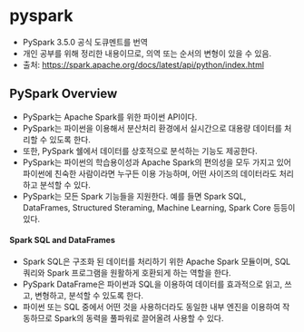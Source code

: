 # pyspark
- PySpark 3.5.0 공식 도큐멘트를 번역
- 개인 공부를 위해 정리한 내용이므로, 의역 또는 순서의 변형이 있을 수 있음.
- 출처: https://spark.apache.org/docs/latest/api/python/index.html



## PySpark Overview
- PySpark는 Apache Spark를 위한 파이썬 API이다.
- PySpark는 파이썬을 이용해서 분산처리 환경에서 실시간으로 대용량 데이터를 처리할 수 있도록 한다.
- 또한, PySpark 쉘에서 데이터를 상호적으로 분석하는 기능도 제공한다.
- PySpark는 파이썬의 학습용이성과 Apache Spark의 편의성을 모두 가지고 있어 파이썬에 친숙한 사람이라면 누구든 이용 가능하며, 어떤 사이즈의 데이터라도 처리하고 분석할 수 있다.
- PySpark는 모든 Spark 기능들을 지원한다. 예를 들면 Spark SQL, DataFrames, Structured Steraming, Machine Learning, Spark Core 등등이 있다.


#### Spark SQL and DataFrames
- Spark SQL은 구조화 된 데이터를 처리하기 위한 Apache Spark 모듈이며, SQL 쿼리와 Spark 프로그램을 원활하게 호환되게 하는 역할을 한다.
- PySpark DataFrame은 파이썬과 SQL을 이용하여 데이터를 효과적으로 읽고, 쓰고, 변형하고, 분석할 수 있도록 한다.
- 파이썬 또는 SQL 중에서 어떤 것을 사용하더라도 동일한 내부 엔진을 이용하여 작동하므로 Spark의 동력을 풀파워로 끌어올려 사용할 수 있다.
